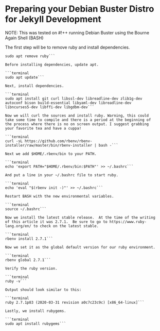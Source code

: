 # Preparing your Debian Buster Distro for Jekyll Development

NOTE: This was tested on #!++ running Debian Buster using the Bourne Again Shell (BASH)

The first step will be to remove ruby and install dependencies.

```terminal
sudo apt remove ruby```

Before installing dependencies, update apt.

```terminal
sudo apt update``` 

Next, install dependencies.

```terminal
sudo apt install git curl libssl-dev libreadline-dev zlib1g-dev autoconf bison build-essential libyaml-dev libreadline-dev libncurses5-dev libffi-dev libgdbm-dev```

Now we will curl the sources and install ruby. Warning, this could take some time to compile and there is a period at the beginning of the process where there is no on screen output. I suggest grabbing your favorite tea and have a cuppa!

```terminal
curl -sL https://github.com/rbenv/rbenv-installer/raw/master/bin/rbenv-installer | bash -```

Next we add $HOME/.rbenv/bin to your PATH. 

```terminal
echo 'export PATH="$HOME/.rbenv/bin:$PATH"' >> ~/.bashrc```

And put a line in your ~/.bashrc file to start ruby.

```terminal
echo 'eval "$(rbenv init -)"' >> ~/.bashrc```

Restart BASH with the new environmental variables.

```terminal
source ~/.bashrc```

Now we install the latest stable release.  At the time of the writing of this article it was 2.7.1.  Be sure to go to https://www.ruby-lang.org/en/ to check on the latest stable.

```terminal
rbenv install 2.7.1```

Now we set it as the global default version for our ruby environment.

```terminal
rbenv global 2.7.1```

Verify the ruby version.

```terminal
ruby -v```

Output should look similar to this:

```terminal
ruby 2.7.1p83 (2020-03-31 revision a0c7c23c9c) [x86_64-linux]```

Lastly, we install rubygems.

```terminal
sudo apt install rubygems```
